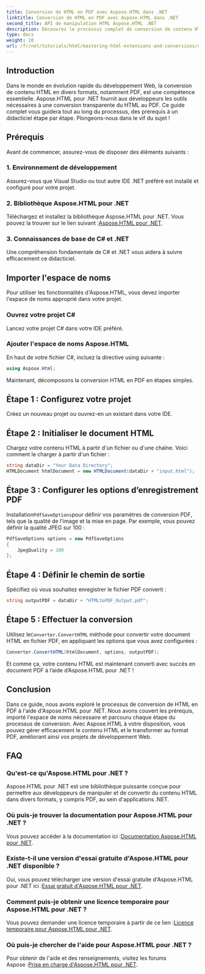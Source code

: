 ```yaml
---
title: Conversion de HTML en PDF avec Aspose.HTML dans .NET
linktitle: Conversion de HTML en PDF avec Aspose.HTML dans .NET
second_title: API de manipulation HTML Aspose.HTML .NET
description: Découvrez le processus complet de conversion de contenu HTML en PDF à l'aide de la puissante bibliothèque Aspose.HTML pour .NET. Ce guide fournit aux développeurs des informations claires.
type: docs
weight: 10
url: /fr/net/tutorials/html/mastering-html-extensions-and-conversions/converting-html-to-pdf/
---
```

## Introduction

Dans le monde en évolution rapide du développement Web, la conversion de contenu HTML en divers formats, notamment PDF, est une compétence essentielle. Aspose.HTML pour .NET fournit aux développeurs les outils nécessaires à une conversion transparente du HTML au PDF. Ce guide complet vous guidera tout au long du processus, des prérequis à un didacticiel étape par étape. Plongeons-nous dans le vif du sujet !

## Prérequis

Avant de commencer, assurez-vous de disposer des éléments suivants :

### 1. Environnement de développement
Assurez-vous que Visual Studio ou tout autre IDE .NET préféré est installé et configuré pour votre projet.

### 2. Bibliothèque Aspose.HTML pour .NET
Téléchargez et installez la bibliothèque Aspose.HTML pour .NET. Vous pouvez la trouver sur le lien suivant :[Aspose.HTML pour .NET](https://releases.aspose.com/html/net/).

### 3. Connaissances de base de C# et .NET
Une compréhension fondamentale de C# et .NET vous aidera à suivre efficacement ce didacticiel.

## Importer l'espace de noms

Pour utiliser les fonctionnalités d'Aspose.HTML, vous devez importer l'espace de noms approprié dans votre projet.

### Ouvrez votre projet C#
Lancez votre projet C# dans votre IDE préféré.

### Ajouter l'espace de noms Aspose.HTML
En haut de votre fichier C#, incluez la directive using suivante :

```csharp
using Aspose.Html;
```

Maintenant, décomposons la conversion HTML en PDF en étapes simples.

## Étape 1 : Configurez votre projet
Créez un nouveau projet ou ouvrez-en un existant dans votre IDE.

## Étape 2 : Initialiser le document HTML
Chargez votre contenu HTML à partir d'un fichier ou d'une chaîne. Voici comment le charger à partir d'un fichier :

```csharp
string dataDir = "Your Data Directory";
HTMLDocument htmlDocument = new HTMLDocument(dataDir + "input.html");
```

## Étape 3 : Configurer les options d’enregistrement PDF
 Installation`PdfSaveOptions`pour définir vos paramètres de conversion PDF, tels que la qualité de l'image et la mise en page. Par exemple, vous pouvez définir la qualité JPEG sur 100 :

```csharp
PdfSaveOptions options = new PdfSaveOptions
{
    JpegQuality = 100
};
```

## Étape 4 : Définir le chemin de sortie
Spécifiez où vous souhaitez enregistrer le fichier PDF converti :

```csharp
string outputPDF = dataDir + "HTMLtoPDF_Output.pdf";
```

## Étape 5 : Effectuer la conversion
 Utilisez le`Converter.ConvertHTML` méthode pour convertir votre document HTML en fichier PDF, en appliquant les options que vous avez configurées :

```csharp
Converter.ConvertHTML(htmlDocument, options, outputPDF);
```

Et comme ça, votre contenu HTML est maintenant converti avec succès en document PDF à l’aide d’Aspose.HTML pour .NET !

## Conclusion

Dans ce guide, nous avons exploré le processus de conversion de HTML en PDF à l'aide d'Aspose.HTML pour .NET. Nous avons couvert les prérequis, importé l'espace de noms nécessaire et parcouru chaque étape du processus de conversion. Avec Aspose.HTML à votre disposition, vous pouvez gérer efficacement le contenu HTML et le transformer au format PDF, améliorant ainsi vos projets de développement Web.

## FAQ

### Qu'est-ce qu'Aspose.HTML pour .NET ?
Aspose.HTML pour .NET est une bibliothèque puissante conçue pour permettre aux développeurs de manipuler et de convertir du contenu HTML dans divers formats, y compris PDF, au sein d'applications .NET.

### Où puis-je trouver la documentation pour Aspose.HTML pour .NET ?
 Vous pouvez accéder à la documentation ici :[Documentation Aspose.HTML pour .NET](https://reference.aspose.com/html/net/).

### Existe-t-il une version d'essai gratuite d'Aspose.HTML pour .NET disponible ?
 Oui, vous pouvez télécharger une version d'essai gratuite d'Aspose.HTML pour .NET ici :[Essai gratuit d'Aspose.HTML pour .NET](https://releases.aspose.com/).

### Comment puis-je obtenir une licence temporaire pour Aspose.HTML pour .NET ?
 Vous pouvez demander une licence temporaire à partir de ce lien :[Licence temporaire pour Aspose.HTML pour .NET](https://purchase.conholdate.com/temporary-license/).

### Où puis-je chercher de l'aide pour Aspose.HTML pour .NET ?
 Pour obtenir de l'aide et des renseignements, visitez les forums Aspose :[Prise en charge d'Aspose.HTML pour .NET](https://forum.aspose.com/).